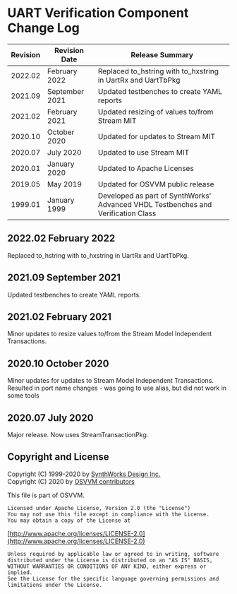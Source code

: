 # UART Verification Component Change Log

| Revision  | Revision Date  |  Release Summary | 
------------|----------------|----------- 
| 2022.02   | February 2022  |  Replaced to_hstring with to_hxstring in UartRx and UartTbPkg 
| 2021.09   | September 2021 |  Updated testbenches to create YAML reports 
| 2021.02   | February 2021  |  Updated resizing of values to/from Stream MIT 
| 2020.10   | October 2020   |  Updated for updates to Stream MIT 
| 2020.07   | July 2020      |  Updated to use Stream MIT
| 2020.01   | January 2020   |  Updated to Apache Licenses
| 2019.05   | May 2019       |  Updated for OSVVM public release
| 1999.01   | January 1999   |  Developed as part of SynthWorks' Advanced VHDL Testbenches and Verification Class


## 2022.02  February 2022
Replaced to_hstring with to_hxstring in UartRx and UartTbPkg.

## 2021.09  September 2021
Updated testbenches to create YAML reports.

## 2021.02  February 2021
Minor updates to resize values to/from the Stream Model Independent Transactions.

## 2020.10 October 2020
Minor updates for updates to Stream Model Independent Transactions.
Resulted in port name changes - was going to use alias, but did not work in some tools

## 2020.07 July 2020
Major release.  Now uses StreamTransactionPkg.

 
## Copyright and License
Copyright (C) 1999-2020 by [SynthWorks Design Inc.](http://www.synthworks.com/)   
Copyright (C) 2020 by [OSVVM contributors](CONTRIBUTOR.md)   

This file is part of OSVVM.

    Licensed under Apache License, Version 2.0 (the "License")
    You may not use this file except in compliance with the License.
    You may obtain a copy of the License at

  [http://www.apache.org/licenses/LICENSE-2.0](http://www.apache.org/licenses/LICENSE-2.0)

    Unless required by applicable law or agreed to in writing, software
    distributed under the License is distributed on an "AS IS" BASIS,
    WITHOUT WARRANTIES OR CONDITIONS OF ANY KIND, either express or implied.
    See the License for the specific language governing permissions and
    limitations under the License.
